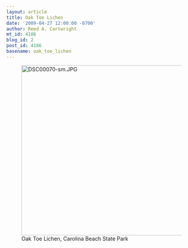 ```yaml
---
layout: article
title: Oak Toe Lichen
date: '2009-04-27 12:00:00 -0700'
author: Reed A. Cartwright
mt_id: 4186
blog_id: 2
post_id: 4186
basename: oak_toe_lichen
---
```

<figure>
<a href="http://www.ncparks.gov/Visit/parks/cabe/activities.php"><img src="http://dererumnatura.us/archives/2009/03/04/DSC00070-sm.JPG" alt="DSC00070-sm.JPG" width="600" height="450" /></a>
<figcaption markdown="span">
Oak Toe Lichen, Carolina Beach State Park

</figcaption>
</figure>
